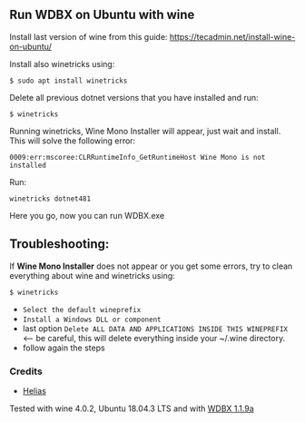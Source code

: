 ## Run WDBX on Ubuntu with wine

Install last version of wine from this guide: https://tecadmin.net/install-wine-on-ubuntu/

Install also winetricks using:
```
$ sudo apt install winetricks
```

Delete all previous dotnet versions that you have installed and run:

```
$ winetricks
```

Running winetricks, Wine Mono Installer will appear, just wait and install.
This will solve the following error:
```
0009:err:mscoree:CLRRuntimeInfo_GetRuntimeHost Wine Mono is not installed
```


Run:
```
winetricks dotnet481
```

Here you go, now you can run WDBX.exe


## Troubleshooting:

If **Wine Mono Installer** does not appear or you get some errors, try to clean everything about wine and winetricks using:
```
$ winetricks
```
- `Select the default wineprefix`
- `Install a Windows DLL or component`
- last option `Delete ALL DATA AND APPLICATIONS INSIDE THIS WINEPREFIX` <-- be careful, this will delete everything inside your ~/.wine directory.
- follow again the steps


### Credits

- [Helias](https://github.com/Helias)

Tested with wine 4.0.2, Ubuntu 18.04.3 LTS and with [WDBX 1.1.9a](https://github.com/WowDevTools/WDBXEditor/releases/tag/1.1.9.a)
